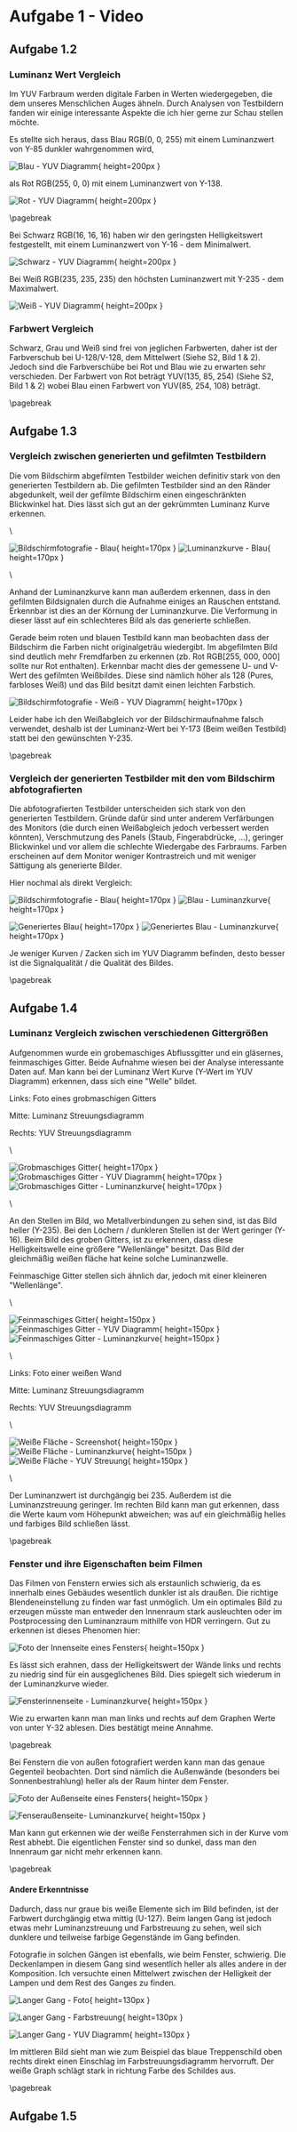 # Aufgabe 1 - Video

## Aufgabe 1.2

### Luminanz Wert Vergleich

Im YUV Farbraum werden digitale Farben in Werten wiedergegeben, die dem unseres Menschlichen Auges ähneln. Durch Analysen von Testbildern fanden wir einige interessante Aspekte die ich hier gerne zur Schau stellen möchte.

Es stellte sich heraus, dass Blau RGB(0, 0, 255) mit einem Luminanzwert von Y-85 dunkler wahrgenommen wird,

![Blau - YUV Diagramm](./1.2/blau/YUV.png){ height=200px }

als Rot RGB(255, 0, 0) mit einem Luminanzwert von Y-138. 

![Rot - YUV Diagramm](./1.2/rot/YUV.png){ height=200px }

\pagebreak

Bei Schwarz RGB(16, 16, 16) haben wir den geringsten Helligkeitswert festgestellt, mit einem Luminanzwert von Y-16 - dem Minimalwert.

![Schwarz - YUV Diagramm](./1.2/schwarz/YUV.png){ height=200px }

Bei Weiß RGB(235, 235, 235) den höchsten Luminanzwert mit Y-235 - dem Maximalwert. 

![Weiß - YUV Diagramm](./1.2/weiß/YUV.png){ height=200px }

### Farbwert Vergleich

Schwarz, Grau und Weiß sind frei von jeglichen Farbwerten, daher ist der Farbverschub bei U-128/V-128, dem Mittelwert (Siehe S2, Bild 1 & 2). Jedoch sind die Farbverschübe bei Rot und Blau wie zu erwarten sehr verschieden. Der Farbwert von Rot beträgt YUV(135, 85, 254) (Siehe S2, Bild 1 & 2) wobei Blau einen Farbwert von YUV(85, 254, 108) beträgt.

\pagebreak

## Aufgabe 1.3

### Vergleich zwischen generierten und gefilmten Testbildern

Die vom Bildschirm abgefilmten Testbilder weichen definitiv stark von den generierten Testbildern ab. Die gefilmten Testbilder sind an den Ränder abgedunkelt, weil der gefilmte Bildschirm einen eingeschränkten Blickwinkel hat. Dies lässt sich gut an der gekrümmten Luminanz Kurve erkennen.

\ 

![Bildschirmfotografie - Blau](./1.3/blau/blau.png){ height=170px }
![Luminanzkurve - Blau](./1.3/blau/luminanz.png){ height=170px }

\ 

Anhand der Luminanzkurve kann man außerdem erkennen, dass in den gefilmten Bildsignalen durch die Aufnahme einiges an Rauschen entstand. 
Erkennbar ist dies an der Körnung der Luminanzkurve. Die Verformung in dieser lässt auf ein schlechteres Bild als das generierte schließen.

Gerade beim roten und blauen Testbild kann man beobachten dass der Bildschirm die Farben nicht originalgeträu wiedergibt.
Im abgefilmten Bild sind deutlich mehr Fremdfarben zu erkennen (zb. Rot RGB[255, 000, 000] sollte nur Rot enthalten).
Erkennbar macht dies der gemessene U- und V-Wert des gefilmten Weißbildes. 
Diese sind nämlich höher als 128 (Pures, farbloses Weiß) und das Bild besitzt damit einen leichten Farbstich.

![Bildschirmfotografie - Weiß - YUV Diagramm](./1.3/weiß/YUV.png){ height=170px }

Leider habe ich den Weißabgleich vor der Bildschirmaufnahme falsch verwendet, deshalb ist der Luminanz-Wert bei Y-173 (Beim weißen Testbild) statt bei den gewünschten Y-235.

\pagebreak

### Vergleich der generierten Testbilder mit den vom Bildschirm abfotografierten

Die abfotografierten Testbilder unterscheiden sich stark von den generierten Testbildern.
Gründe dafür sind unter anderem Verfärbungen des Monitors (die durch einen Weißabgleich jedoch verbessert werden könnten), Verschmutzung des Panels (Staub, Fingerabdrücke, ...), geringer Blickwinkel und vor allem die schlechte Wiedergabe des Farbraums. 
Farben erscheinen auf dem Monitor weniger Kontrastreich und mit weniger Sättigung als generierte Bilder.

Hier nochmal als direkt Vergleich:

![Bildschirmfotografie - Blau](./1.3/blau/blau.png){ height=170px }
![Blau - Luminanzkurve](./1.3/blau/YUV.png){ height=170px }

![Generiertes Blau](./1.2/blau/blau.png){ height=170px }
![Generiertes Blau - Luminanzkurve](./1.2/blau/YUV.png){ height=170px }

Je weniger Kurven / Zacken sich im YUV Diagramm befinden, desto besser ist die Signalqualität / die Qualität des Bildes.

\pagebreak

## Aufgabe 1.4

### Luminanz Vergleich zwischen verschiedenen Gittergrößen

Aufgenommen wurde ein grobemaschiges Abflussgitter und ein gläsernes, feinmaschiges Gitter. Beide Aufnahme wiesen bei der Analyse interessante Daten auf.
Man kann bei der Luminanz Wert Kurve (Y-Wert im YUV Diagramm) erkennen, dass sich eine "Welle" bildet. 

Links: Foto eines grobmaschigen Gitters

Mitte: Luminanz Streuungsdiagramm

Rechts: YUV Streuungsdiagramm

\ 

![Grobmaschiges Gitter](./1.4/gitter-grob/gitter.png){ height=170px }
![Grobmaschiges Gitter - YUV Diagramm](./1.4/gitter-grob/YUV.png){ height=170px }
![Grobmaschiges Gitter - Luminanzkurve](./1.4/gitter-grob/luminanz.png){ height=170px }

\ 

An den Stellen im Bild, wo Metallverbindungen zu sehen sind, ist das Bild heller (Y-235). Bei den Löchern / dunkleren Stellen ist der Wert geringer (Y-16). 
Beim Bild des groben Gitters, ist zu erkennen, dass diese Helligkeitswelle eine größere "Wellenlänge" besitzt.
Das Bild der gleichmäßig weißen fläche hat keine solche Luminanzwelle.

Feinmaschige Gitter stellen sich ähnlich dar, jedoch mit einer kleineren "Wellenlänge".

\ 

![Feinmaschiges Gitter](./1.4/gitter-fein/gitter.png){ height=150px }
![Feinmaschiges Gitter - YUV Diagramm](./1.4/gitter-fein/YUV.png){ height=150px }
![Feinmaschiges Gitter - Luminanzkurve](./1.4/gitter-fein/luminanz.png){ height=150px }

\ 


Links: Foto einer weißen Wand

Mitte: Luminanz Streuungsdiagramm

Rechts: YUV Streuungsdiagramm

\ 

![Weiße Fläche - Screenshot](./1.4/weiße-fläche/screenshot.png){ height=150px }
![Weiße Fläche - Luminanzkurve](./1.4/weiße-fläche/luminanz.png){ height=150px }
![Weiße Fläche - YUV Streuung](./1.4/weiße-fläche/streuung.png){ height=150px }

\ 

Der Luminanzwert ist durchgängig bei 235. Außerdem ist die Luminanzstreuung geringer. Im rechten Bild kann man gut erkennen, dass die Werte kaum vom Höhepunkt abweichen; was auf ein gleichmäßig helles und farbiges Bild schließen lässt.

\pagebreak

### Fenster und ihre Eigenschaften beim Filmen

Das Filmen von Fenstern erwies sich als erstaunlich schwierig, da es innerhalb eines Gebäudes wesentlich dunkler ist als draußen. 
Die richtige Blendeneinstellung zu finden war fast unmöglich. 
Um ein optimales Bild zu erzeugen müsste man entweder den Innenraum stark ausleuchten oder im Postprocessing den Luminanzraum mithilfe von HDR verringern.
Gut zu erkennen ist dieses Phenomen hier:

![Foto der Innenseite eines Fensters](./1.4/fenster-innen/screenshot.png){ height=150px }

Es lässt sich erahnen, dass der Helligkeitswert der Wände links und rechts zu niedrig sind für ein ausgeglichenes Bild. Dies spiegelt sich wiederum in der Luminanzkurve wieder.

![Fensterinnenseite - Luminanzkurve](./1.4/fenster-innen/luminanz.png){ height=150px }

Wie zu erwarten kann man man links und rechts auf dem Graphen Werte von unter Y-32 ablesen. Dies bestätigt meine Annahme.

\pagebreak

Bei Fenstern die von außen fotografiert werden kann man das genaue Gegenteil beobachten. Dort sind nämlich die Außenwände (besonders bei Sonnenbestrahlung) heller als der Raum hinter dem Fenster.

![Foto der Außenseite eines Fensters](./1.4/fenster-außen/Fenster.jpg){ height=150px }

![Fenseraußenseite- Luminanzkurve](./1.4/fenster-außen/luminanz.png){ height=150px }

Man kann gut erkennen wie der weiße Fensterrahmen sich in der Kurve vom Rest abhebt.
Die eigentlichen Fenster sind so dunkel, dass man den Innenraum gar nicht mehr erkennen kann. 

\pagebreak

#### Andere Erkenntnisse

Dadurch, dass nur graue bis weiße Elemente sich im Bild befinden, ist der Farbwert durchgängig etwa mittig (U-127).
Beim langen Gang ist jedoch etwas mehr Luminanzstreuung und Farbstreuung zu sehen, weil sich dunklere und teilweise farbige Gegenstände im Gang befinden.

Fotografie in solchen Gängen ist ebenfalls, wie beim Fenster, schwierig.
Die Deckenlampen in diesem Gang sind wesentlich heller als alles andere in der Komposition. 
Ich versuchte einen Mittelwert zwischen der Helligkeit der Lampen und dem Rest des Ganges zu finden.

![Langer Gang - Foto](./1.4/langer-gang/screenshot.png){ height=130px }

![Langer Gang - Farbstreuung](./1.4/langer-gang/farbstreuung.png){ height=130px }

![Langer Gang - YUV Diagramm](./1.4/langer-gang/YUV.png){ height=130px }

Im mittleren Bild sieht man wie zum Beispiel das blaue Treppenschild oben rechts direkt einen Einschlag im Farbstreuungsdiagramm hervorruft. Der weiße Graph schlägt stark in richtung Farbe des Schildes aus.

\pagebreak

## Aufgabe 1.5

### 
